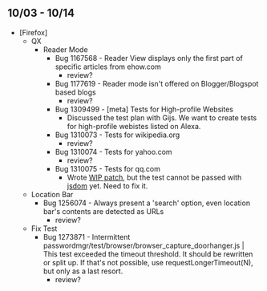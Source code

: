 ## 10/03 - 10/14 ##

* [Firefox]
  - QX
    - Reader Mode
      - Bug 1167568 - Reader View displays only the first part of specific articles from ehow.com
        - review?
      - Bug 1177619 - Reader mode isn't offered on Blogger/Blogspot based blogs
        - review?
      - Bug 1309499 - [meta] Tests for High-profile Websites
        - Discussed the test plan with Gijs. We want to create tests for high-profile webistes listed on Alexa.
      - Bug 1310073 - Tests for wikipedia.org
        - review?
      - Bug 1310074 - Tests for yahoo.com
        - review?
      - Bug 1310075 - Tests for qq.com
        - Wrote [WIP patch][bug-1310075-wip-patch], but the test cannot be passed with [jsdom][jsdom] yet. Need to fix it.
  - Location Bar
    - Bug 1256074 - Always present a 'search' option, even location bar's contents are detected as URLs
      - review?
  - Fix Test
    - Bug 1273871 - Intermittent passwordmgr/test/browser/browser_capture_doorhanger.js | This test exceeded the timeout threshold. It should be rewritten or split up. If that's not possible, use requestLongerTimeout(N), but only as a last resort.
      - review?

[bug-1310075-wip-patch]: https://github.com/evanxd/readability/commit/a447bc33bf0bb69fc412b33a77b57056f1e99327
[jsdom]: https://www.npmjs.com/package/jsdom
